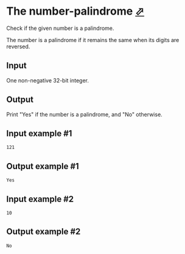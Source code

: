 # The number-palindrome [⬀](https://www.e-olymp.com/en/problems/1608)
Check if the given number is a palindrome.

The number is a palindrome if it remains the same when its digits are reversed.

## Input
One non-negative 32-bit integer.

## Output
Print "Yes" if the number is a palindrome, and "No" otherwise.

## Input example #1
```
121
```

## Output example #1
```
Yes
```

## Input example #2
```
10
```

## Output example #2
```
No
```
